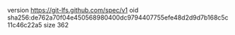 version https://git-lfs.github.com/spec/v1
oid sha256:de762a70f04e450568980400dc9794407755efe48d2d9d7b168c5c11c46c22a5
size 362
